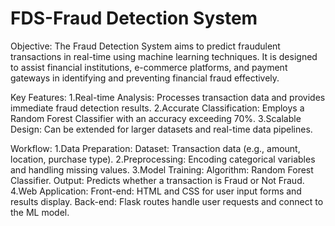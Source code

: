 # FDS-Fraud Detection System 

Objective:
The Fraud Detection System aims to predict fraudulent transactions in real-time using machine learning techniques. It is designed to assist financial institutions, e-commerce platforms, and payment gateways in identifying and preventing financial fraud effectively.

Key Features:
  1.Real-time Analysis: Processes transaction data and provides immediate fraud detection results.
  2.Accurate Classification: Employs a Random Forest Classifier with an accuracy exceeding 70%.
  3.Scalable Design: Can be extended for larger datasets and real-time data pipelines.

Workflow:
  1.Data Preparation:
  Dataset: Transaction data (e.g., amount, location, purchase type).
  2.Preprocessing: Encoding categorical variables and handling missing values.
  3.Model Training:
  Algorithm: Random Forest Classifier.
  Output: Predicts whether a transaction is Fraud or Not Fraud.
  4.Web Application:
  Front-end: HTML and CSS for user input forms and results display.
  Back-end: Flask routes handle user requests and connect to the ML model.
  
